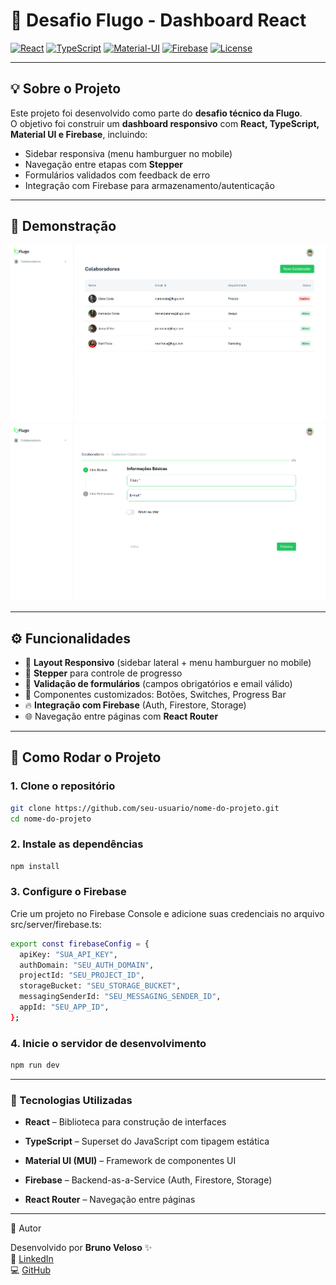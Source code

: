 # 🚀 Desafio Flugo - Dashboard React

[![React](https://img.shields.io/badge/React-18.0-61dafb?logo=react&logoColor=white)](https://react.dev/) 
[![TypeScript](https://img.shields.io/badge/TypeScript-4.9-3178C6?logo=typescript&logoColor=white)](https://www.typescriptlang.org/) 
[![Material-UI](https://img.shields.io/badge/MUI-5.0-007FFF?logo=mui&logoColor=white)](https://mui.com/) 
[![Firebase](https://img.shields.io/badge/Firebase-9.0-FFCA28?logo=firebase&logoColor=black)](https://firebase.google.com/) 
[![License](https://img.shields.io/badge/license-MIT-green)](LICENSE)

---

## 💡 Sobre o Projeto

Este projeto foi desenvolvido como parte do **desafio técnico da Flugo**.  
O objetivo foi construir um **dashboard responsivo** com **React, TypeScript, Material UI e Firebase**, incluindo:

- Sidebar responsiva (menu hamburguer no mobile)  
- Navegação entre etapas com **Stepper**  
- Formulários validados com feedback de erro  
- Integração com Firebase para armazenamento/autenticação  

---

## 📸 Demonstração
 

![Screenshot Desktop](./screenshots/tela1.png)  
![Screenshot Mobile](./screenshots/tela2.png)  

---

## ⚙️ Funcionalidades

- 📱 **Layout Responsivo** (sidebar lateral + menu hamburguer no mobile)  
- 🧭 **Stepper** para controle de progresso  
- 📝 **Validação de formulários** (campos obrigatórios e email válido)  
- 🔘 Componentes customizados: Botões, Switches, Progress Bar  
- 🔥 **Integração com Firebase** (Auth, Firestore, Storage)  
- 🌐 Navegação entre páginas com **React Router**  

---

## 🚀 Como Rodar o Projeto

### 1. Clone o repositório
```bash
git clone https://github.com/seu-usuario/nome-do-projeto.git
cd nome-do-projeto
```

### 2. Instale as dependências
```bash
npm install
```
### 3. Configure o Firebase
Crie um projeto no Firebase Console e adicione suas credenciais no arquivo src/server/firebase.ts:
```bash
export const firebaseConfig = {
  apiKey: "SUA_API_KEY",
  authDomain: "SEU_AUTH_DOMAIN",
  projectId: "SEU_PROJECT_ID",
  storageBucket: "SEU_STORAGE_BUCKET",
  messagingSenderId: "SEU_MESSAGING_SENDER_ID",
  appId: "SEU_APP_ID",
};
```

### 4. Inicie o servidor de desenvolvimento
```bash
npm run dev
```
---
### 🔧 Tecnologias Utilizadas

- **React** – Biblioteca para construção de interfaces

- **TypeScript** – Superset do JavaScript com tipagem estática

- **Material UI (MUI)** – Framework de componentes UI

- **Firebase** – Backend-as-a-Service (Auth, Firestore, Storage)

- **React Router** – Navegação entre páginas
  
---
👤 Autor

Desenvolvido por **Bruno Veloso** ✨</br>
🔗 [LinkedIn](https://www.linkedin.com/in/brunovelosoo/)</br>
 💻 [GitHub](https://github.com/brunovelosodossantos26)